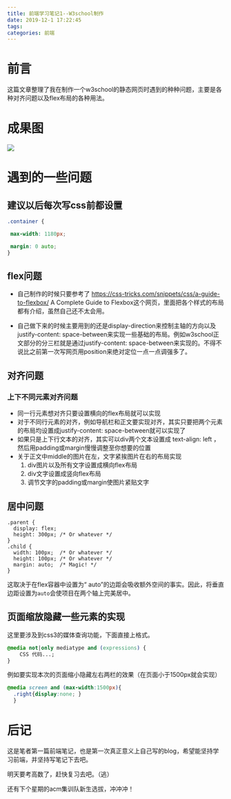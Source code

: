 ```yaml
---
title: 前端学习笔记1--W3school制作
date: 2019-12-1 17:22:45
tags:
categories: 前端
---
```


# 前言

这篇文章整理了我在制作一个w3school的静态网页时遇到的种种问题，主要是各种对齐问题以及flex布局的各种用法。

# 成果图



  <img src="C:/Program Files/hexo/source/_posts/前端学习笔记1—w3school制作/w3.gif"  >  

# 遇到的一些问题

## 建议以后每次写css前都设置

```css
.container {

 max-width: 1180px;

 margin: 0 auto;
}
```

## flex问题

* 自己制作的时候只要参考了 https://css-tricks.com/snippets/css/a-guide-to-flexbox/ A Complete Guide to Flexbox这个网页，里面把各个样式的布局都有介绍，虽然自己还不太会用。

* 自己做下来的时候主要用到的还是display-direction来控制主轴的方向以及justify-content: space-between来实现一些基础的布局。例如w3school正文部分的分三栏就是通过justify-content: space-between来实现的。不得不说比之前第一次写网页用position来绝对定位一点一点调强多了。

## 对齐问题

### 上下不同元素对齐问题

* 同一行元素想对齐只要设置横向的flex布局就可以实现
* 对于不同行元素的对齐，例如导航栏和正文要实现对齐，其实只要把两个元素的布局均设置成justify-content: space-between就可以实现了
* 如果只是上下行文本的对齐，其实可以div两个文本设置成 text-align: left ，然后用padding或margin慢慢调整至你想要的位置
* 关于正文中middle的图片在左，文字紧挨图片在右的布局实现
  1. div图片以及所有文字设置成横向flex布局
  2. div文字设置成竖向flex布局
  3. 调节文字的padding或margin使图片紧贴文字

## 居中问题

```
.parent {
  display: flex;
  height: 300px; /* Or whatever */
}
.child {
  width: 100px;  /* Or whatever */
  height: 100px; /* Or whatever */
  margin: auto;  /* Magic! */
}
```

 这取决于在flex容器中设置为“ auto”的边距会吸收额外空间的事实。因此，将垂直边距设置为`auto`会使项目在两个轴上完美居中。 

## 页面缩放隐藏一些元素的实现

这里要涉及到css3的媒体查询功能，下面直接上格式。

```css
@media not|only mediatype and (expressions) {
    CSS 代码...;
}
```

例如要实现本次的页面缩小隐藏左右两栏的效果（在页面小于1500px就会实现）

```css
@media screen and (max-width:1500px){
  .right{display:none; }
  }
```

# 后记

这是笔者第一篇前端笔记，也是第一次真正意义上自己写的blog，希望能坚持学习前端，并坚持写笔记下去吧。

明天要考高数了，赶快复习去吧。（逃）

还有下个星期的acm集训队新生选拔，冲冲冲！

